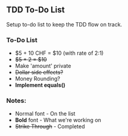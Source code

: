 ## TDD To-Do List
Setup to-do list to keep the TDD flow on track.

### To-Do List
- $5 + 10 CHF = $10 (with rate of 2:1)
- ~~$5 * 2 = $10~~
- Make 'amount' private
- ~~Dollar side effects?~~
- Money Rounding?
- **Implement equals()**

### Notes:
- Normal font - On the list
- **Bold** font - What we're working on
- ~~Strike Through~~ - Completed 